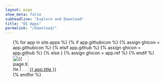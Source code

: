```yaml
---
layout: page
show_meta: false
subheadline: "Explore and Download"
title: "OI Apps"
permalink: "/download/"
---
```

<ul style="list-style: none;">
    {% for app in site.apps %}
		<!-- 1:{{app.githubicon}} 2:app.github 3:app.ref -->
		{% if app.githubicon %}
		{% assign ghicon = app.githubicon %}
		{% elsif app.github %}
		{% assign ghicon = app.github %}
		{% else }
		{% assign ghicon = app.ref %}
		{% endif %}
		<li><img src="https://raw.githubusercontent.com/openintents/{{ ghicon }}/master/promotion/icons/ic_launcher_{{ghicon}}_512.png" width="50" alt="{{ page.title | escape_once }}"/>
		<a href="{{ site.url }}/{{ app.ref}}">{{ app.title }}</a></li>
    {% endfor %}
</ul>
